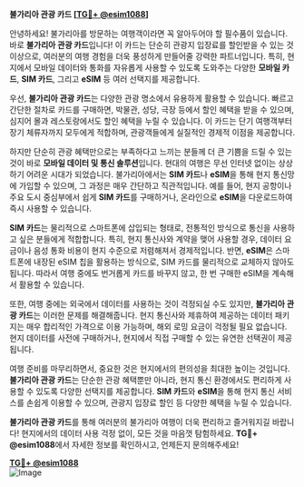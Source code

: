 **불가리아 관광 카드 [[TG💪+ @esim1088](https://t.me/s/esim1088)]**

안녕하세요! 불가리아를 방문하는 여행객이라면 꼭 알아두어야 할 필수품이 있습니다. 바로 **불가리아 관광 카드**입니다! 이 카드는 단순히 관광지 입장료를 할인받을 수 있는 것 이상으로, 여러분의 여행 경험을 더욱 풍성하게 만들어줄 강력한 파트너입니다. 특히, 현지에서 모바일 데이터와 통화를 자유롭게 사용할 수 있도록 도와주는 다양한 **모바일 카드**, **SIM 카드**, 그리고 **eSIM** 등 여러 선택지를 제공합니다.

우선, **불가리아 관광 카드**는 다양한 관광 명소에서 유용하게 활용할 수 있습니다. 빠르고 간단한 절차로 카드를 구매하면, 박물관, 성당, 극장 등에서 할인 혜택을 받을 수 있으며, 심지어 몰과 레스토랑에서도 할인 혜택을 누릴 수 있습니다. 이 카드는 단기 여행객부터 장기 체류자까지 모두에게 적합하며, 관광객들에게 실질적인 경제적 이점을 제공합니다.

하지만 단순히 관광 혜택만으로는 부족하다고 느끼는 분들께 더 큰 기쁨을 드릴 수 있는 것이 바로 **모바일 데이터 및 통신 솔루션**입니다. 현대의 여행은 무선 인터넷 없이는 상상하기 어려운 시대가 되었습니다. 불가리아에서는 **SIM 카드**나 **eSIM**을 통해 현지 통신망에 가입할 수 있으며, 그 과정은 매우 간단하고 직관적입니다. 예를 들어, 현지 공항이나 주요 도시 중심부에서 쉽게 **SIM 카드**를 구매하거나, 온라인으로 **eSIM**을 다운로드하여 즉시 사용할 수 있습니다.

**SIM 카드**는 물리적으로 스마트폰에 삽입되는 형태로, 전통적인 방식으로 통신을 사용하고 싶은 분들에게 적합합니다. 특히, 현지 통신사와 계약을 맺어 사용할 경우, 데이터 요금이나 음성 통화 비용이 현지 수준으로 저렴해져서 경제적입니다. 반면, **eSIM**은 스마트폰에 내장된 eSIM 칩을 활용하는 방식으로, SIM 카드를 물리적으로 교체하지 않아도 됩니다. 따라서 여행 중에도 번거롭게 카드를 바꾸지 않고, 한 번 구매한 eSIM을 계속해서 활용할 수 있습니다.

또한, 여행 중에는 외국에서 데이터를 사용하는 것이 걱정되실 수도 있지만, **불가리아 관광 카드**는 이러한 문제를 해결해줍니다. 현지 통신사와 제휴하여 제공하는 데이터 패키지는 매우 합리적인 가격으로 이용 가능하며, 해외 로밍 요금이 걱정될 필요 없습니다. 현지 데이터를 사전에 구매하거나, 현지에서 직접 구매할 수 있는 유연한 선택권이 제공됩니다.

여행 준비를 마무리하면서, 중요한 것은 현지에서의 편의성을 최대한 높이는 것입니다. **불가리아 관광 카드**는 단순한 관광 혜택뿐만 아니라, 현지 통신 환경에서도 편리하게 사용할 수 있도록 다양한 선택지를 제공합니다. **SIM 카드**와 **eSIM**을 통해 현지 통신 서비스를 손쉽게 이용할 수 있으며, 관광지 입장료 할인 등 다양한 혜택을 누릴 수 있습니다.

**불가리아 관광 카드**를 통해 여러분의 불가리아 여행이 더욱 편리하고 즐거워지길 바랍니다! 현지에서의 데이터 사용 걱정 없이, 모든 것을 마음껏 탐험하세요. **TG💪+ @esim1088**에서 자세한 정보를 확인하시고, 언제든지 문의해주세요!

**[TG💪+ @esim1088](https://t.me/s/esim1088)**  
![Image](https://i.postimg.cc/Y0z9fWf4/image.png)